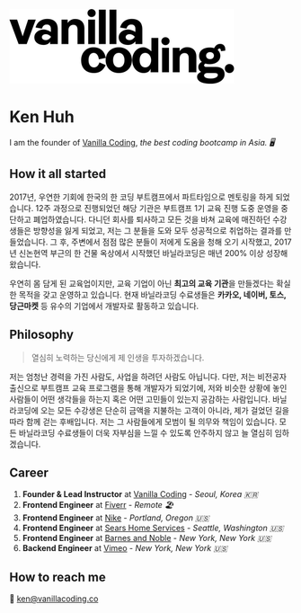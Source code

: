 ![Vanilla Coding](/font_logo_black.png)

# Ken Huh

I am the founder of [Vanilla Coding](https://www.vanillacoding.co/), _the best coding bootcamp in Asia. 🖥_

## How it all started

2017년, 우연한 기회에 한국의 한 코딩 부트캠프에서 파트타임으로 멘토링을 하게 되었습니다. 12주 과정으로 진행되었던 해당 기관은 부트캠프 1기 교육 진행 도중 운영을 중단하고 폐업하였습니다. 다니던 회사를 퇴사하고 모든 것을 바쳐 교육에 매진하던 수강생들은 방향성을 잃게 되었고, 저는 그 분들을 도와 모두 성공적으로 취업하는 결과를 만들었습니다. 그 후, 주변에서 점점 많은 분들이 저에게 도움을 청해 오기 시작했고, 2017년 신논현역 부근의 한 건물 옥상에서 시작했던 바닐라코딩은 매년 200% 이상 성장해왔습니다.

우연히 몸 담게 된 교육업이지만, 교육 기업이 아닌 **최고의 교육 기관**을 만들겠다는 확실한 목적을 갖고 운영하고 있습니다. 현재 바닐라코딩 수료생들은 **카카오, 네이버, 토스, 당근마켓** 등 유수의 기업에서 개발자로 활동하고 있습니다.

## Philosophy

>
> 열심히 노력하는 당신에게 제 인생을 투자하겠습니다.
>

저는 엄청난 경력을 가진 사람도, 사업을 하려던 사람도 아닙니다. 다만, 저는 비전공자 출신으로 부트캠프 교육 프로그램을 통해 개발자가 되었기에, 저와 비슷한 상황에 놓인 사람들이 어떤 생각들을 하는지 혹은 어떤 고민들이 있는지 공감하는 사람입니다. 바닐라코딩에 오는 모든 수강생은 단순히 금액을 지불하는 고객이 아니라, 제가 걸었던 길을 따라 함께 걷는 후배입니다. 저는 그 사람들에게 모범이 될 의무와 책임이 있습니다. 모든 바닐라코딩 수료생들이 더욱 자부심을 느낄 수 있도록 안주하지 않고 늘 열심히 임하겠습니다.

## Career

1. **Founder & Lead Instructor** at [Vanilla Coding](https://www.vanillacoding.co/) - _Seoul, Korea 🇰🇷_
2. **Frontend Engineer** at [Fiverr](https://www.fiverr.com/) - _Remote 🏖_
3. **Frontend Engineer** at [Nike](https://www.nike.com/) - _Portland, Oregon 🇺🇸_
4. **Frontend Engineer** at [Sears Home Services](https://www.sears.com/) - _Seattle, Washington 🇺🇸_
5. **Frontend Engineer** at [Barnes and Noble](https://www.barnesandnoble.com/) - _New York, New York 🇺🇸_
6. **Backend Engineer** at [Vimeo](https://vimeo.com/) - _New York, New York 🇺🇸_

## How to reach me

💌 [ken@vanillacoding.co](mailto:ken@vanillacoding.co)
